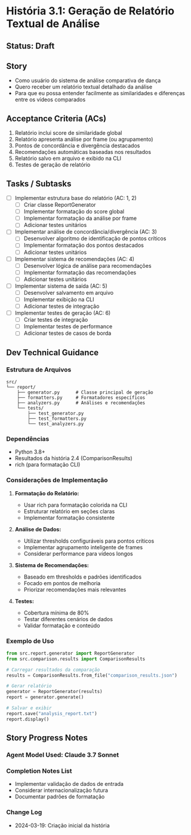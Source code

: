 # História 3.1: Geração de Relatório Textual de Análise

## Status: Draft

## Story

- Como usuário do sistema de análise comparativa de dança
- Quero receber um relatório textual detalhado da análise
- Para que eu possa entender facilmente as similaridades e diferenças entre os vídeos comparados

## Acceptance Criteria (ACs)

1. Relatório inclui score de similaridade global
2. Relatório apresenta análise por frame (ou agrupamento)
3. Pontos de concordância e divergência destacados
4. Recomendações automáticas baseadas nos resultados
5. Relatório salvo em arquivo e exibido na CLI
6. Testes de geração de relatório

## Tasks / Subtasks

- [ ] Implementar estrutura base do relatório (AC: 1, 2)
  - [ ] Criar classe ReportGenerator
  - [ ] Implementar formatação do score global
  - [ ] Implementar formatação da análise por frame
  - [ ] Adicionar testes unitários

- [ ] Implementar análise de concordância/divergência (AC: 3)
  - [ ] Desenvolver algoritmo de identificação de pontos críticos
  - [ ] Implementar formatação dos pontos destacados
  - [ ] Adicionar testes unitários

- [ ] Implementar sistema de recomendações (AC: 4)
  - [ ] Desenvolver lógica de análise para recomendações
  - [ ] Implementar formatação das recomendações
  - [ ] Adicionar testes unitários

- [ ] Implementar sistema de saída (AC: 5)
  - [ ] Desenvolver salvamento em arquivo
  - [ ] Implementar exibição na CLI
  - [ ] Adicionar testes de integração

- [ ] Implementar testes de geração (AC: 6)
  - [ ] Criar testes de integração
  - [ ] Implementar testes de performance
  - [ ] Adicionar testes de casos de borda

## Dev Technical Guidance

### Estrutura de Arquivos
```
src/
└── report/
    ├── generator.py      # Classe principal de geração
    ├── formatters.py     # Formatadores específicos
    ├── analyzers.py      # Análises e recomendações
    └── tests/
        ├── test_generator.py
        ├── test_formatters.py
        └── test_analyzers.py
```

### Dependências
- Python 3.8+
- Resultados da história 2.4 (ComparisonResults)
- rich (para formatação CLI)

### Considerações de Implementação

1. **Formatação do Relatório:**
   - Usar rich para formatação colorida na CLI
   - Estruturar relatório em seções claras
   - Implementar formatação consistente

2. **Análise de Dados:**
   - Utilizar thresholds configuráveis para pontos críticos
   - Implementar agrupamento inteligente de frames
   - Considerar performance para vídeos longos

3. **Sistema de Recomendações:**
   - Baseado em thresholds e padrões identificados
   - Focado em pontos de melhoria
   - Priorizar recomendações mais relevantes

4. **Testes:**
   - Cobertura mínima de 80%
   - Testar diferentes cenários de dados
   - Validar formatação e conteúdo

### Exemplo de Uso

```python
from src.report.generator import ReportGenerator
from src.comparison.results import ComparisonResults

# Carregar resultados da comparação
results = ComparisonResults.from_file("comparison_results.json")

# Gerar relatório
generator = ReportGenerator(results)
report = generator.generate()

# Salvar e exibir
report.save("analysis_report.txt")
report.display()
```

## Story Progress Notes

### Agent Model Used: Claude 3.7 Sonnet

### Completion Notes List
- Implementar validação de dados de entrada
- Considerar internacionalização futura
- Documentar padrões de formatação

### Change Log
- 2024-03-19: Criação inicial da história 

